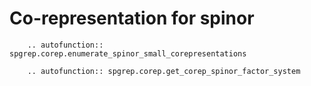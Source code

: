 # Co-representation for spinor

```{eval-rst}
    .. autofunction:: spgrep.corep.enumerate_spinor_small_corepresentations
```

```{eval-rst}
    .. autofunction:: spgrep.corep.get_corep_spinor_factor_system
```

